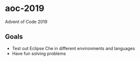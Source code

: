 # aoc-2019
Advent of Code 2019

## Goals

* Test out Eclipse Che in different environments and languages
* Have fun solving problems
